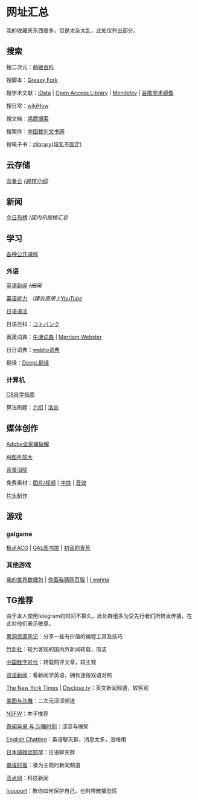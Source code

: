 # 网址汇总
我的收藏夹东西很多，但是太杂太乱，此处仅列出部分。
## 搜索
搜二次元：[萌娘百科](https://zh.moegirl.org.cn/Mainpage)

搜脚本：[Greasy Fork](https://greasyfork.org/zh-CN)

搜学术文献：[iData](https://www.cn-ki.net/) | [Open Access Library](https://www.oalib.com/) | [Mendeley](https://www.mendeley.com/) | [谷歌学术镜像](http://scholar.scqylaw.com/)

搜日常：[wikiHow](https://zh.wikihow.com/%E9%A6%96%E9%A1%B5)

搜文档：[鸠摩搜索](https://www.jiumodiary.com/)

搜案件：[中国裁判文书网](https://wenshu.court.gov.cn/)

搜电子书：[zlibrary(域名不固定)](https://zh.usa1lib.org/)

## 云存储

[蓝奏云](https://wwa.lanzoui.com/) *([跳转介绍](recommend_packages.md/#蓝奏云))*

## 新闻

[今日热榜](https://tophub.today/) *(国内热搜榜汇总*

## 学习

[各种公开课程](https://docs.qq.com/sheet/DRU5MWHZCTHFGQnhM?tab=qb1sze)

### 外语

[英语新闻](https://breakingnewsenglish.com/) *~~(旧闻~~*

[英语听力](http://dict.eudic.net/ting) *（建议直接上[YouTube](http://youtube.com/)*

[日语语法](https://nihongonosensei.net/)

日语百科：[コトバンク](https://kotobank.jp/)

英英词典：[牛津词典](https://www.oxfordlearnersdictionaries.com/) | [Merriam Webster](https://www.merriam-webster.com/dictionary/)

日日词典：[weblio词典](https://www.weblio.jp/)

翻译：[DeepL翻译](https://www.deepl.com/translator)

### 计算机

[CS自学指南](https://csdiy.wiki/)

算法刷题：[力扣](https://leetcode-cn.com/problemset/all/) | [洛谷](https://www.luogu.com.cn/)

## 媒体创作

[Adobe全家桶破解](https://www.yuque.com/books/share/0724a9b2-dd68-45aa-8486-02525a30c775)

[AI图片放大](https://bigjpg.com/)

[背景消除](https://www.remove.bg/zh)

免费素材：[图片/视频](https://www.pexels.com/zh-cn/) | [字体](https://www.zitijia.com/) | [音效](https://www.conservethesound.de/)

[片头制作](https://panzoid.com/)

## 游戏

### galgame

[极点ACG](https://lspgal.com/) | [GAL图书馆](https://galgame.pw/) | [初音的青葱](https://www.yygal.com/)

### 其他游戏

[我的世界数据包](https://www.planetminecraft.com/data-packs) | [你画我猜网页版](https://gartic.io/) | [I wanna](https://delicious-fruit.com/ratings/full.php?q=ALL)

## TG推荐
由于本人使用telegram的时间不算久，此处群组多为受先行者们所转发传播，在此对他们表示敬意。

[黑洞资源笔记](https://t.me/tieliu)：分享一些有价值的编程工具及技巧

[竹新社](https://t.me/tnews365)：较为客观的国内外新闻转载，简洁

[中国数字时代](https://t.me/cdtchinesefeed)：转载网评文章，较主观

[双语新闻](https://t.me/shuangyunews_rss)：看新闻学英语，拥有逐段双语对照

[The New York Times](https://t.me/nytimes) | [Disclose.tv](https://t.me/disclosetv)：英文新闻频道，较客观

[美图与沙雕](https://t.me/shadiaotu)：二次元涩涩频道

[NSFW](https://t.me/qingan567)：本子推荐

[奇闻异录 与 沙雕时刻](https://t.me/wtmsd)：涩涩与搞笑

[English Chatting](https://t.me/English_chatting_club)：英语聊天群，消息太多，没啥用

[日本語雑談部屋](https://t.me/onseizatudan)：日语聊天群

[电报时报](https://t.me/times001)：极为主观的新闻频道

[蓝点网](https://t.me/landiansub)：科技新闻

[Iyouport](https://t.me/iyouport)：教你如何保护自己，也附带散播恐慌